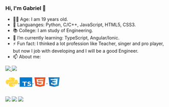 ### Hi, I'm Gabriel 👋

<!--
**xXG4briel/xXG4briel** is a ✨ _special_ ✨ repository because its `README.md` (this file) appears on your GitHub profile.
-->

- 👶🏻 Age:        I am 19 years old.
- 🎲 Languanges: Python, C/C++, JavaScript, HTML5, CSS3.
- 📚 College:    I am study of Engineering.
- 🌱 I’m currently learning: TypeScript, Angular/Ionic.
- ⚡ Fun fact: I thinked  a lot profession like Teacher, singer and pro player, but now I job with developing and I will be a good Engineer.
- 📫 About me:


 <div>
  <a href="https://github.com/xXG4briel">
  <img height="180em" src="https://github-readme-stats.vercel.app/api?username=xXG4briel&show_icons=true&theme=onedark&include_all_commits=true&count_private=true"/>
  <img height="180em" src="https://github-readme-stats.vercel.app/api/top-langs/?username=xXG4briel&layout=compact&langs_count=16&theme=onedark"/>
<div>
<div style="display: inline_block"><br>
  <img align="center" alt="Gabriel-Py" height="30" width="40" src="https://raw.githubusercontent.com/devicons/devicon/master/icons/python/python-plain.svg">
  <img align="center" alt="Gabriel-Ts" height="30" width="40" src="https://raw.githubusercontent.com/devicons/devicon/master/icons/typescript/typescript-plain.svg">
  <img align="center" alt="Gabriel-HTML" height="30" width="40" src="https://raw.githubusercontent.com/devicons/devicon/master/icons/html5/html5-original.svg">
  <img align="center" alt="Gabriel-CSS" height="30" width="40" src="https://raw.githubusercontent.com/devicons/devicon/master/icons/css3/css3-original.svg">
<!--  <img align="center" alt="Gabriel-CSS" height="30" width="40" src="https://pics.freeicons.io/uploads/icons/png/20637981701553750377-512.png"> -->
 
</div>
  
  ##
  
  <div>
  <a href = "mailto: gabrielgeorge95@gmail.com"><img src="https://img.shields.io/badge/-Gmail-%23EA4335?style=for-the-badge&logo=gmail&logoColor=white" target="_blank"></a>
  <a href="https://www.linkedin.com/in/gabriel-george-alves-nicodemus-8aa13b192" target="_blank"><img src="https://img.shields.io/badge/-LinkedIn-%230077B5?style=for-the-badge&logo=linkedin&logoColor=white" target="_blank"></a>
<!--   <a href="https://www.youtube.com/channel/UC_-uuuZbY0AAt9CViNzvc-Q" target="_blank"><img src="https://img.shields.io/badge/-Youtube-%23333?style=for-the-badge&logo=youtube&logoColor=white" target="_blank"></a> -->
  <a href="https://www.instagram.com/geeorg3___/" target="_blank"><img src="https://img.shields.io/badge/-Instagram-%23E4405F?style=for-the-badge&logo=instagram&logoColor=white" target="_blank"></a>
</div>

 


<!--
[![Github Badge](https://img.shields.io/badge/-Github-000?style=flat-square&logo=Github&logoColor=white&link=https://github.com/xXG4briel)](https://github.com/xXG4briel)
[![Linkedin Badge](https://img.shields.io/badge/-LinkedIn-blue?style=flat-square&logo=Linkedin&logoColor=white&link=https://www.linkedin.com/in/gabriel-george-alves-nicodemus-8aa13b192)](https://www.linkedin.com/in/gabriel-george-alves-nicodemus-8aa13b192)
[![Whatsapp Badge](https://img.shields.io/badge/-Whatsapp-4CA143?style=flat-square&labelColor=4CA143&logo=whatsapp&logoColor=white&link=https://api.whatsapp.com/send?phone=seu_telefone_55+DDD+número_de_telefone&text=Hi!)](https://api.whatsapp.com/send?phone=Gabriel_55+11+940878419&text=Hi!)
[![Gmail Badge](https://img.shields.io/badge/-Gmail-c14438?style=flat-square&logo=Gmail&logoColor=white&link=mailto:seu_email)](mailto:gabrielgeorge95@gmail.com)
-->
